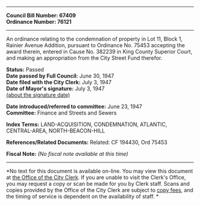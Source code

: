 * * * * *  
  
**Council Bill Number: [](#h0)[](#h2)67409**   
**Ordinance Number: 76121**  
  
* * * * *  
  
An ordinance relating to the condemnation of property in Lot 11, Block 1, Rainier Avenue Addition, pursuant to Ordinance No. 75453 accepting the award therein, entered in Cause No. 382239 in King County Superior Court, and making an appropriation from the City Street Fund therefor.  
  
**Status:** Passed   
**Date passed by Full Council:** June 30, 1947   
**Date filed with the City Clerk:** July 3, 1947   
**Date of Mayor's signature:** July 3, 1947   
[(about the signature date)](/~public/approvaldate.htm)   
  
  
**Date introduced/referred to committee:** June 23, 1947   
**Committee:** Finance and Streets and Sewers   
  
**Index Terms:** LAND-ACQUISITION, CONDEMNATION, ATLANTIC, CENTRAL-AREA, NORTH-BEACON-HILL  
  
**References/Related Documents:** Related: CF 194430, Ord 75453  
  
**Fiscal Note:** *(No fiscal note available at this time)*  
  
* * * * *  
  
*No text for this document is available on-line. You may view this document at [the Office of the City Clerk](http://www.seattle.gov/leg/clerk/contactUs.htm). If you are unable to visit the Clerk's Office, you may request a copy or scan be made for you by Clerk staff. Scans and copies provided by the Office of the City Clerk are subject to [copy fees](http://clerk.seattle.gov/~public/clerkfees.htm), and the timing of service is dependent on the availability of staff. *  
  
  
